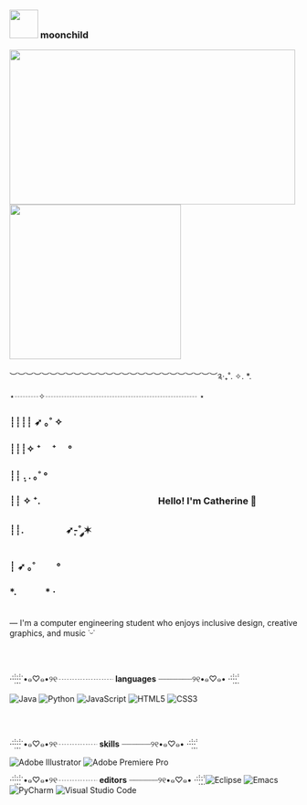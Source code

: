 ### <img src="https://i.pinimg.com/originals/f3/c4/27/f3c4273b0dd25581ec1f6d2442c5c2c3.gif" width="50" height="50"> moonchild

<p align="left">
<img src="https://i.pinimg.com/originals/eb/54/d4/eb54d4191a91f9ff3c2f9a198471136b.gif" width="500" height="271"> 
<img src="https://i.pinimg.com/originals/ce/5d/3e/ce5d3e8ec57dc973457306514ae24fbc.gif" width="300" height="271">
</p>

︶︶︶︶︶︶︶︶︶︶︶︶︶︶︶︶︶︶︶︶︶︶︶︶︶︶༉‧₊˚. ✧. *. ⋆┄┄┄✧┄┄┄┄┄┄┄┄┄┄┄┄┄┄┄┄┄┄┄ ⋆ 
<h3>┊┊┊┊ ➶ ｡˚ ✧ </h3>
<h3>┊┊┊✧ ⁺  &nbsp; &nbsp;   ⁺ 　° </h3>
<h3>┊┊ . ͎. ｡˚ °    </h3> 
<h3>┊┊ ✧ ⁺.    &emsp; &emsp; &emsp; &emsp; &emsp; &emsp; &emsp; &emsp; &emsp; &emsp; Hello! I'm Catherine 🌱 </h3>
<h3>┊┊.        &nbsp; &nbsp; &nbsp; &nbsp; &nbsp; &nbsp; &nbsp; &nbsp; &nbsp;   ➶-͙˚ ༘✶  </h3>
<h3>┊ ➶ ｡˚ 　　°   </h3>
<h3>*. &nbsp; &nbsp; &nbsp; &nbsp; &nbsp; &nbsp; *    · <br> </br> </h3>

— I'm a computer engineering student who enjoys inclusive design, creative graphics, and music ˙ᵕ˙

<br></br>

·̇·̣̇̇·̣̣̇·̣̇̇·̇ •๑♡๑•୨୧┈┈┈┈┈┈┈ **languages** ┈┈┈┈┈┈┈୨୧•๑♡๑• ·̇·̣̇̇·̣̣̇·̣̇̇  <br></br>
![Java](https://img.shields.io/badge/java-%23ED8B00.svg?style=for-the-badge&logo=java&logoColor=white)
![Python](https://img.shields.io/badge/python-3670A0?style=for-the-badge&logo=python&logoColor=ffdd54)
![JavaScript](https://img.shields.io/badge/javascript-%23323330.svg?style=for-the-badge&logo=javascript&logoColor=%23F7DF1E)
![HTML5](https://img.shields.io/badge/html5-%23E34F26.svg?style=for-the-badge&logo=html5&logoColor=white)
![CSS3](https://img.shields.io/badge/css3-%231572B6.svg?style=for-the-badge&logo=css3&logoColor=white)

<br></br>

·̇·̣̇̇·̣̣̇·̣̇̇·̇ •๑♡๑•୨୧┈┈┈┈┈ **skills** ┈┈┈┈┈┈୨୧•๑♡๑• ·̇·̣̇̇·̣̣̇·̣̇̇ 

![Adobe Illustrator](https://img.shields.io/badge/adobe%20illustrator-%23FF9A00.svg?style=for-the-badge&logo=adobe%20illustrator&logoColor=white)
![Adobe Premiere Pro](https://img.shields.io/badge/Adobe%20Premiere%20Pro-9999FF.svg?style=for-the-badge&logo=Adobe%20Premiere%20Pro&logoColor=white)

·̇·̣̇̇·̣̣̇·̣̇̇·̇ •๑♡๑•୨୧┈┈┈┈┈ **editors** ┈┈┈┈┈┈୨୧•๑♡๑• ·̇·̣̇̇·̣̣̇·̣̇̇ 
![Eclipse](https://img.shields.io/badge/Eclipse-FE7A16.svg?style=for-the-badge&logo=Eclipse&logoColor=white)
![Emacs](https://img.shields.io/badge/Emacs-%237F5AB6.svg?&style=for-the-badge&logo=gnu-emacs&logoColor=white)
![PyCharm](https://img.shields.io/badge/pycharm-143?style=for-the-badge&logo=pycharm&logoColor=black&color=black&labelColor=green)
![Visual Studio Code](https://img.shields.io/badge/Visual%20Studio%20Code-0078d7.svg?style=for-the-badge&logo=visual-studio-code&logoColor=white)

<!--
🌱 thank you for being my inspiration dylan, my love 🤞
-->

